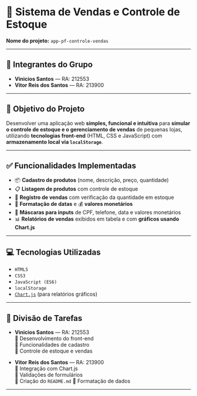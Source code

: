 # 🛒 Sistema de Vendas e Controle de Estoque  
**Nome do projeto:** `app-pf-controle-vendas`

---

## 👥 Integrantes do Grupo

- **Vinicios Santos** — RA: 212553  
- **Vitor Reis dos Santos** — RA: 213900  

---

## 🎯 Objetivo do Projeto

Desenvolver uma aplicação web **simples, funcional e intuitiva** para **simular o controle de estoque e o gerenciamento de vendas** de pequenas lojas, utilizando **tecnologias front-end** (HTML, CSS e JavaScript) com **armazenamento local via `localStorage`**.

---

## ✅ Funcionalidades Implementadas

- 📦 **Cadastro de produtos** (nome, descrição, preço, quantidade)  
- 📋 **Listagem de produtos** com controle de estoque  
- 🧾 **Registro de vendas** com verificação da quantidade em estoque  
- 📆 **Formatação de datas** e 💰 **valores monetários**  
- 🧠 **Máscaras para inputs** de CPF, telefone, data e valores monetários  
- 📊 **Relatórios de vendas** exibidos em tabela e com **gráficos usando Chart.js**

---

## 💻 Tecnologias Utilizadas

- `HTML5`  
- `CSS3`  
- `JavaScript (ES6)`  
- `localStorage`  
- [`Chart.js`](https://www.chartjs.org/) (para relatórios gráficos)

---

## 🧠 Divisão de Tarefas

- **Vinicios Santos** — RA: 212553  
  🔹 Desenvolvimento do front-end  
  🔹 Funcionalidades de cadastro  
  🔹 Controle de estoque e vendas  

- **Vitor Reis dos Santos** — RA: 213900  
  🔹 Integração com Chart.js  
  🔹 Validações de formulários  
  🔹 Criação do `README.md`
  🔹 Formatação de dados  

---
